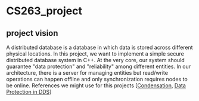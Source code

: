 # CS263_project

## project vision

A distributed database is a database in which data is stored across different physical locations. In this project, we want to implement a simple secure distributed database system in C++. At the very core, our system should guarantee "data protection" and "reliability" among different entities. In our architecture, there is a server for managing entities but read/write operations can happen offline and only synchronization requires nodes to be online. References we might use for this projects \[[Condensation](https://condensationdb.com/white-paper/), [Data Protection in DDS](https://link.springer.com/chapter/10.1007/11425274_20)]
